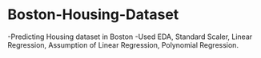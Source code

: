 # Boston-Housing-Dataset
-Predicting Housing dataset in Boston -Used EDA, Standard Scaler, Linear Regression, Assumption of Linear Regression, Polynomial Regression.
